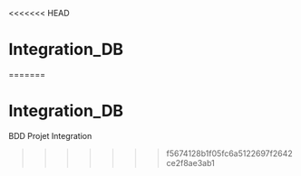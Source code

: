 <<<<<<< HEAD
# Integration_DB
=======
# Integration_DB
BDD Projet Integration
>>>>>>> f5674128b1f05fc6a5122697f2642ce2f8ae3ab1
